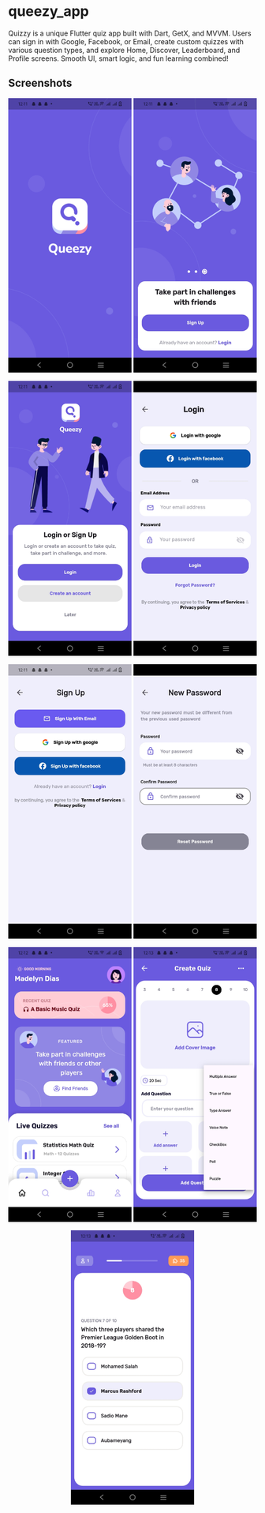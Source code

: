 # queezy_app

Quizzy is a unique Flutter quiz app built with Dart, GetX, and MVVM. Users can sign in with Google, Facebook, or Email, create custom quizzes with various question types, and explore Home, Discover, Leaderboard, and Profile screens. Smooth UI, smart logic, and fun learning combined!

## Screenshots

<p align="center">
  <img src="screenshots/splash.jpg" width="250">
  <img src="screenshots/onboard.jpg" width="250">
</p>

<p align="center">
  <img src="screenshots/login.jpg" width="250">
  <img src="screenshots/loginView.jpg" width="250">
</p>

<p align="center">
  <img src="screenshots/signup.jpg" width="250">
  <img src="screenshots/forgotpassword.jpg" width="250">
</p>

<p align="center">
  <img src="screenshots/home.jpg" width="250">
  <img src="screenshots/createQuiz.jpg" width="250">
</p>

<p align="center">
  <img src="screenshots/playQuiz.jpg" width="250">
</p>
